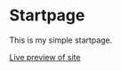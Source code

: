 # Startpage

This is my simple startpage.

[Live preview of site](https://mesalilac.github.io/startpage/)
